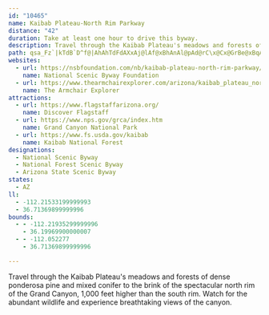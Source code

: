 ```yaml
---
id: "10465"
name: Kaibab Plateau-North Rim Parkway
distance: "42"
duration: Take at least one hour to drive this byway.
description: Travel through the Kaibab Plateau's meadows and forests of dense ponderosa pine and mixed conifer to the brink of the spectacular north rim of the Grand Canyon, 1,000 feet higher than the south rim. Watch for the abundant wildlife and experience breathtaking views of the canyon.
path: qsa_Fz`|kTdB`D^f@|AhAhTdFdAXxAj@lAf@xBhAnAl@pAd@rC\x@Cx@GrBe@xBqAh@g@dAsA|A{C~AcCf@c@zPmL~A_AnAe@fBWvIDrBJvGv@hDx@pDlArDdBhZ|R`CjAp@HzBBxA_@t@]b@UzAkBlSoWxJ}MhDmDnCsBvCyAb\mKpBeAhCuCd@_A|E}M`AyBbI_PxAiDVcAPmBDuAEaHBw@ZsBlAaDfH}OjAsBn@w@pB_B~BkA~TkFhKkCdKaHnSuPnFeDfBy@zDuArKsCbDwAvAqAn@u@lFcMnBcEvCyDj\k\hFiE|@i@|@Wx@Q~@Gp@?x@@dAJf@Lj@Nv@`@zBvAdCzAtBjAxCzApBnAdAh@l@XjBh@jInBbCz@vDjClLzMl@`@h@Xb@Rj@Pt@JlAD~AEl@OxAg@pJgEz@S|@KbAAr@@f@F|@NlA\rAd@n@ZlFbDxBfCl@vAj@fCdBvR\|An@`BhArApAr@zBd@lAAlGe@hB?vGj@jHtA~BJ~ASrBq@lByAr@{@tEmIf@y@j@m@`@]p@g@ld@}ShCm@|AIxCH~`@fD|DFxBYhBm@lB_AtBmBbEeF|BsBr@g@dNmHhDmAlAQ~CElCXfDdAjSnHhCp@t@HzAJxACz@A|@KpAU`AW|Am@x@_@xAgA~@{@`FqGtAiAhAo@`Co@nFe@fFkAvCkA`IqEnCy@fCW|A@rH|@|HRvBXhBp@lGfF|ErBn@^x@r@|AlBxDtIlKtTfBrBt@`@vBp@nNx@nCBbCc@h@YfAeAp@mA`I}Ut@eD\uBlCw_@bEww@^eCv@mBt@kA~@{@xAs@hBc@~B?|LjAvADlBYn@YpAaA~@wAt@mCJ{CWwF?mAPmBV_At@eBnAuA|Ay@|TeG`FuBlAq@lDmCdHyFt@{@fA_B~@_CnBaLt@yCh@}A\y@r@yAlA}BzAmC~@_BrAaBxAcAvBy@xAOhCBr@PpOxGdBR`BQxAm@~@_A|EaIlB{BxA_AhBeBbAs@xAe@~BM|@Dx@d@rT~Rn@^bCbAxBZhB?x@Ir@Ov@Sl@Wb@UbA_Ap]}a@tCeCzCuBlG_D|Bs@dNgDxi@gMbj@iNxHaBtCc@zW{BpACtA@z@BbEp@~Bd@fAXz~@bQbD`AfFvBbClA|EjDlF`FxE`GlCtD~@bB~@r@|@`@r@PhAF~A_@~@k@rA}Ad@qA\eCHiETyDXsBdAyDvBaEnA}A|B_@p@D`A\z@r@r@rAtCtK`ClE`JrKhDlDlBfA~Bd@pB@hAM|MgEtKyCdLkCtGmAnh@wHdC}@jAm@nAy@bJuHv@e@dCk@bAElCb@h@RtClBdEzB~Al@fDx@fMbB~@T`QpBjBFlDMzOuB~\qFpWaDlk@gIlN_CvFe@hw@aBjCMr@GlAMPArAWr@OnC{@|@m@FEfAc@PGr@WhL}EVMhCcAjDsAvCcAbImC`QuEzGyAdPsCbPmB~PkAt_@_Btg@mCrq@wCvIi@|B]heAyThWyFlAm@h@o@hAaCXuBCqAOwB}BgUEqABaBRkAz@eBtEaFpEaEtNmGlE}CdLcJvEmExDyElByCdAoBfDwHhBgCrAgAbHoEv@w@tCyEz@w@|AkAv@q@T]Xg@r@yBh@eAd@Uj@KpC?~AK`Cm@xDyAbC?xC^bCDpDWnCs@dNgGfHkDrBoAr@e@pAsA`DmElAkAr@[zOwDfMoDvTkIdHuC|@k@jCeBnByBlBcEhFmPzFoMn@sB^_Ex@aQ?o@PsBf@eB`@kAv@oARYn@s@VkAL_B@e@KaBsBqFu@gGMsCL{C~@mEbAgDh@w@bBsAxAe@~@GrDF~@JbBp@n@d@rBtCx@j@l@X`ARfCLtBa@fLyHfKgDhAYtBSnK?~@JrCx@zL|IjFpFx@`@j@P~@@`AGjBYlBe@jFcBh@Wl@Ud@MfBOz@C\@x@LrA\h@PdG`DjAb@v@P~@Jv@Az@Mr@UhAo@jAy@f@SXG~@En@Dr@Lh@VnH~Ij@d@r@d@|H~AlAd@rAdAxBnC~ArAlBj@fFdArHdCj@Fp@@nAU`GyCpA_@bAYdB[j@M~@YnBmA`@_@ZW^QrBk@bAK`JS|CLtE~@fAJdADrBOh@?j@Fj@Jb@Lb@V|@d@n@Tf@Jb@@XAXC\OXOZYZa@NWV}@Ly@JYHQJILGVEr@?v@Ib@YRORYJ]Fk@?YCk@Go@Da@D[Xc@PMfAIv@@t@FjARPJ\b@R^Jf@BXC`GEz@Md@QZST}@j@KNUh@[jAM\w@xAa@h@IPGTCb@@rA?f@Gb@i@zBAb@@VLx@JRb@d@\T^DR?t@MRMPOJSRo@Fq@D_FBk@D_@d@}Al@y@zEmElAgAvNmNlCiBbCeAlGmA~Bq@jFyCxAg@vJaFlA_@nAYhA@lBVdBErPsC|D]
websites:
  - url: https://nsbfoundation.com/nb/kaibab-plateau-north-rim-parkway/
    name: National Scenic Byway Foundation
  - url: https://www.thearmchairexplorer.com/arizona/kaibab_plateau_north_rim_parkway.php
    name: The Armchair Explorer
attractions:
  - url: https://www.flagstaffarizona.org/
    name: Discover Flagstaff
  - url: https://www.nps.gov/grca/index.htm
    name: Grand Canyon National Park
  - url: https://www.fs.usda.gov/kaibab
    name: Kaibab National Forest
designations:
  - National Scenic Byway
  - National Forest Scenic Byway
  - Arizona State Scenic Byway
states:
  - AZ
ll:
  - -112.21533199999993
  - 36.71369899999996
bounds:
  - - -112.21935299999996
    - 36.19969900000007
  - - -112.052277
    - 36.71369899999996

---
```


Travel through the Kaibab Plateau's meadows and forests of dense ponderosa pine and mixed conifer to the brink of the spectacular north rim of the Grand Canyon, 1,000 feet higher than the south rim. Watch for the abundant wildlife and experience breathtaking views of the canyon.
